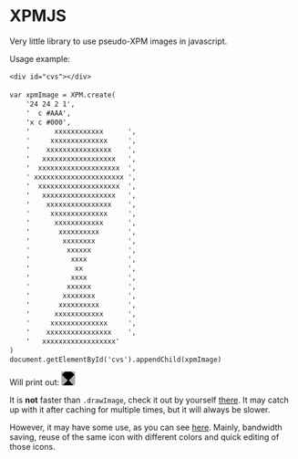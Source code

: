 XPMJS
===

Very little library to use pseudo-XPM images in javascript.

Usage example:

    <div id="cvs"></div>

    var xpmImage = XPM.create(
        '24 24 2 1',
        '  c #AAA',
        'x c #000',
        '      xxxxxxxxxxxx      ',
        '     xxxxxxxxxxxxxx     ',
        '    xxxxxxxxxxxxxxxx    ',
        '   xxxxxxxxxxxxxxxxxx   ',
        '  xxxxxxxxxxxxxxxxxxxx  ',
        ' xxxxxxxxxxxxxxxxxxxxxx ',
        '  xxxxxxxxxxxxxxxxxxxx  ',
        '   xxxxxxxxxxxxxxxxxx   ',
        '    xxxxxxxxxxxxxxxx    ',
        '     xxxxxxxxxxxxxx     ',
        '      xxxxxxxxxxxx      ',
        '       xxxxxxxxxx       ',
        '        xxxxxxxx        ',
        '         xxxxxx         ',
        '          xxxx          ',
        '           xx           ',
        '          xxxx          ',
        '         xxxxxx         ',
        '        xxxxxxxx        ',
        '       xxxxxxxxxx       ',
        '      xxxxxxxxxxxx      ',
        '     xxxxxxxxxxxxxx     ',
        '    xxxxxxxxxxxxxxxx    ',
        '   xxxxxxxxxxxxxxxxxx'
    )
    document.getElementById('cvs').appendChild(xpmImage)

Will print out: ![this image](https://github.com/Ralt/ralt.github.com/raw/master/img/blog/xpmjs.png)

It is **not** faster than `.drawImage`, check it out by yourself [there](http://jsperf.com/xpmjs-vs-drawimage/2). It may catch up with it after caching for multiple times, but it will always be slower.

However, it may have some use, as you can see [here](http://jsfiddle.net/Ralt/njaeD/). Mainly, bandwidth saving, reuse of the same icon with different colors and quick editing of those icons.

